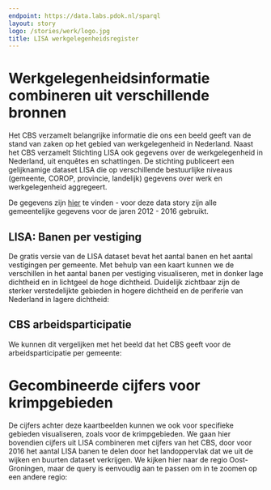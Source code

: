 ```yaml
---
endpoint: https://data.labs.pdok.nl/sparql
layout: story
logo: /stories/werk/logo.jpg
title: LISA werkgelegenheidsregister
---
```


# Werkgelegenheidsinformatie combineren uit verschillende bronnen

Het CBS verzamelt belangrijke informatie die ons een beeld geeft van de stand van zaken op het gebied van werkgelegenheid in Nederland. Naast het CBS verzamelt Stichting LISA ook gegevens over de werkgelegenheid in Nederland, uit enquêtes en schattingen. De stichting publiceert een gelijknamige dataset LISA die op verschillende bestuurlijke niveaus (gemeente, COROP, provincie, landelijk) gegevens over werk en werkgelegenheid aggregeert.

De gegevens zijn [hier](https://www.lisa.nl/data/gratis-data/overzicht-lisa-data-per-gemeente) te vinden - voor deze data story zijn alle gemeentelijke gegevens voor de jaren 2012 - 2016 gebruikt.

## LISA: Banen per vestiging
De gratis versie van de LISA dataset bevat het aantal banen en het aantal vestigingen per gemeente. Met behulp van een kaart kunnen we de verschillen in het aantal banen per vestiging visualiseren, met in donker lage dichtheid en in lichtgeel de hoge dichtheid. Duidelijk zichtbaar zijn de sterker verstedelijkte gebieden in hogere dichtheid en de periferie van Nederland in lagere dichtheid:

<div data-query
  data-query-output="leaflet"
  data-query-sparql="banen_per_vestiging.rq">
</div>

## CBS arbeidsparticipatie
We kunnen dit vergelijken met het beeld dat het CBS geeft voor de arbeidsparticipatie per gemeente:

<div data-query
  data-query-output="leaflet"
  data-query-sparql="arbeidsparticipatie_cbs.rq">
</div>

# Gecombineerde cijfers voor krimpgebieden
De cijfers achter deze kaartbeelden kunnen we ook voor specifieke gebieden visualiseren, zoals voor de krimpgebieden. We gaan hier bovendien cijfers uit LISA combineren met cijfers van het CBS, door voor 2016 het aantal LISA banen te delen door het landoppervlak dat we uit de wijken en buurten dataset verkrijgen. We kijken hier naar de regio Oost-Groningen, maar de query is eenvoudig aan te passen om in te zoomen op een andere regio:

<div data-query
  data-query-output="leaflet"
  data-query-sparql="krimp.rq">
</div>

